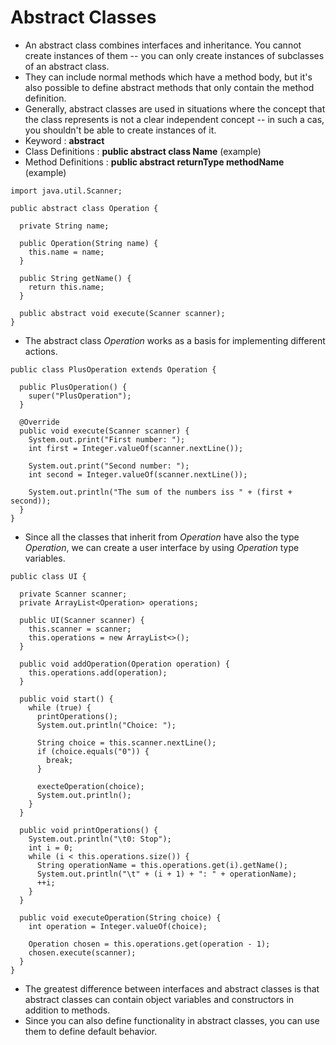 # Abstract Classes
* An abstract class combines interfaces and inheritance. You cannot create instances of them -- you can only create instances of subclasses of an abstract class.
* They can include normal methods which have a method body, but it's also possible to define abstract methods that only contain the method definition.
* Generally, abstract classes are used in situations where the concept that the class represents is not a clear independent concept -- in such a cas, you shouldn't be able to create instances of it.
* Keyword : **abstract**
* Class Definitions : **public abstract class Name** (example)
* Method Definitions : **public abstract returnType methodName** (example)

```
import java.util.Scanner;

public abstract class Operation {

  private String name;

  public Operation(String name) {
    this.name = name;
  }

  public String getName() {
    return this.name;
  }

  public abstract void execute(Scanner scanner);
}
```

* The abstract class *Operation* works as a basis for implementing different actions.
```
public class PlusOperation extends Operation {

  public PlusOperation() {
    super("PlusOperation");
  }

  @Override
  public void execute(Scanner scanner) {
    System.out.print("First number: ");
    int first = Integer.valueOf(scanner.nextLine());

    System.out.print("Second number: ");
    int second = Integer.valueOf(scanner.nextLine());

    System.out.println("The sum of the numbers iss " + (first + second));
  }
}
```

* Since all the classes that inherit from *Operation* have also the type *Operation*, we can create a user interface by using *Operation* type variables.
```
public class UI {

  private Scanner scanner;
  private ArrayList<Operation> operations;

  public UI(Scanner scanner) {
    this.scanner = scanner;
    this.operations = new ArrayList<>();
  }

  public void addOperation(Operation operation) {
    this.operations.add(operation);
  }

  public void start() {
    while (true) {
      printOperations();
      System.out.println("Choice: ");

      String choice = this.scanner.nextLine();
      if (choice.equals("0")) {
        break;
      }

      execteOperation(choice);
      System.out.println();
    }
  }

  public void printOperations() {
    System.out.println("\t0: Stop");
    int i = 0;
    while (i < this.operations.size()) {
      String operationName = this.operations.get(i).getName();
      System.out.println("\t" + (i + 1) + ": " + operationName);
      ++i;
    }
  }

  public void executeOperation(String choice) {
    int operation = Integer.valueOf(choice);

    Operation chosen = this.operations.get(operation - 1);
    chosen.execute(scanner);
  }
}
```

* The greatest difference between interfaces and abstract classes is that abstract classes can contain object variables and constructors in addition to methods.
* Since you can also define functionality in abstract classes, you can use them to define default behavior.
